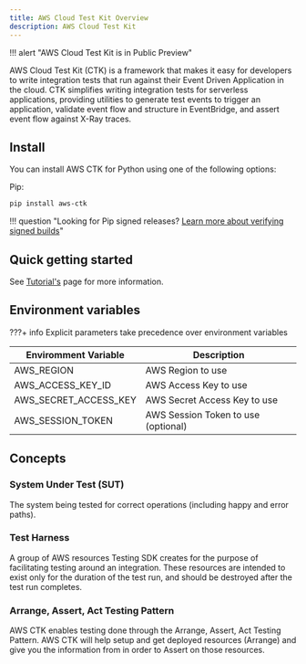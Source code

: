 ```yaml
---
title: AWS Cloud Test Kit Overview
description: AWS Cloud Test Kit
---
```


!!! alert "AWS Cloud Test Kit is in Public Preview"

AWS Cloud Test Kit (CTK) is a framework that makes it easy for developers to write integration tests that run against their Event Driven Application in the cloud. CTK simplifies writing integration tests for serverless applications, providing utilities to generate test events to trigger an application, validate event flow and structure in EventBridge, and assert event flow against X-Ray traces. 

## Install

You can install AWS CTK for Python using one of the following options:

Pip:
```bash
pip install aws-ctk
```

!!! question "Looking for Pip signed releases? [Learn more about verifying signed builds](./security.md#verifying-signed-builds)"

## Quick getting started

See [Tutorial's](./tutorial/index.md) page for more information.

## Environment variables

???+ info
	Explicit parameters take precedence over environment variables

| Enviromment Variable  | Description |
| --------------------- | ----------- |
| AWS_REGION            | AWS Region to use|
| AWS_ACCESS_KEY_ID     | AWS Access Key to use |
| AWS_SECRET_ACCESS_KEY | AWS Secret Access Key to use |
| AWS_SESSION_TOKEN     | AWS Session Token to use (optional) |

## Concepts

### System Under Test (SUT)

The system being tested for correct operations (including happy and error paths).

### Test Harness

A group of AWS resources Testing SDK creates for the purpose of facilitating testing around an integration. These resources are intended to exist only for the duration of the test run, and should be destroyed after the test run completes.

### Arrange, Assert, Act Testing Pattern

AWS CTK enables testing done through the Arrange, Assert, Act Testing Pattern. AWS CTK
will help setup and get deployed resources (Arrange) and give you the information from
in order to Assert on those resources.
